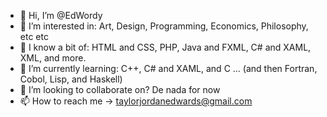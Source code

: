 - 👋 Hi, I’m @EdWordy
- 👀 I’m interested in: Art, Design, Programming, Economics, Philosophy, etc etc
- 🍴 I know a bit of: HTML and CSS, PHP, Java and FXML, C# and XAML, XML, and more. 
- 🌱 I’m currently learning: C++, C# and XAML, and C ... (and then Fortran, Cobol, Lisp, and Haskell)
- 💞️ I’m looking to collaborate on? De nada for now
- 📫 How to reach me -> taylorjordanedwards@gmail.com

<!---
EdWordy/EdWordy is a ✨ special ✨ repository because its `README.md` (this file) appears on your GitHub profile.
You can click the Preview link to take a look at your changes.
--->
